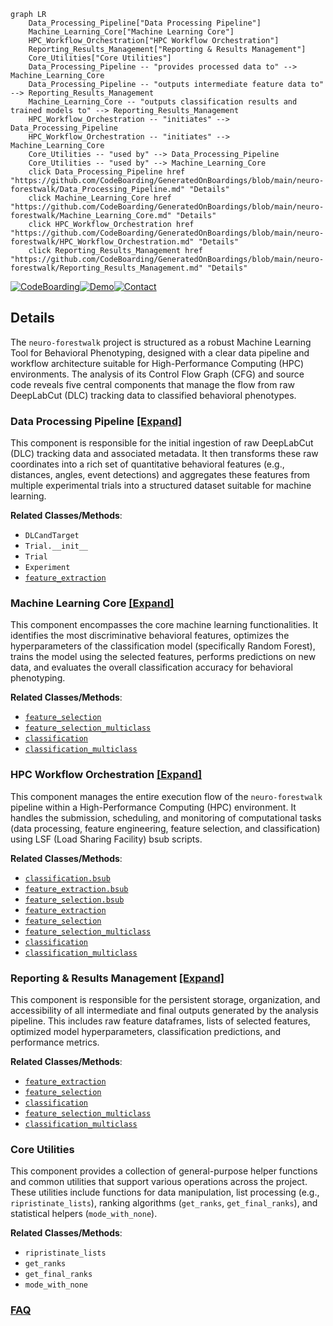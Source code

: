 ```mermaid
graph LR
    Data_Processing_Pipeline["Data Processing Pipeline"]
    Machine_Learning_Core["Machine Learning Core"]
    HPC_Workflow_Orchestration["HPC Workflow Orchestration"]
    Reporting_Results_Management["Reporting & Results Management"]
    Core_Utilities["Core Utilities"]
    Data_Processing_Pipeline -- "provides processed data to" --> Machine_Learning_Core
    Data_Processing_Pipeline -- "outputs intermediate feature data to" --> Reporting_Results_Management
    Machine_Learning_Core -- "outputs classification results and trained models to" --> Reporting_Results_Management
    HPC_Workflow_Orchestration -- "initiates" --> Data_Processing_Pipeline
    HPC_Workflow_Orchestration -- "initiates" --> Machine_Learning_Core
    Core_Utilities -- "used by" --> Data_Processing_Pipeline
    Core_Utilities -- "used by" --> Machine_Learning_Core
    click Data_Processing_Pipeline href "https://github.com/CodeBoarding/GeneratedOnBoardings/blob/main/neuro-forestwalk/Data_Processing_Pipeline.md" "Details"
    click Machine_Learning_Core href "https://github.com/CodeBoarding/GeneratedOnBoardings/blob/main/neuro-forestwalk/Machine_Learning_Core.md" "Details"
    click HPC_Workflow_Orchestration href "https://github.com/CodeBoarding/GeneratedOnBoardings/blob/main/neuro-forestwalk/HPC_Workflow_Orchestration.md" "Details"
    click Reporting_Results_Management href "https://github.com/CodeBoarding/GeneratedOnBoardings/blob/main/neuro-forestwalk/Reporting_Results_Management.md" "Details"
```

[![CodeBoarding](https://img.shields.io/badge/Generated%20by-CodeBoarding-9cf?style=flat-square)](https://github.com/CodeBoarding/CodeBoarding)[![Demo](https://img.shields.io/badge/Try%20our-Demo-blue?style=flat-square)](https://www.codeboarding.org/demo)[![Contact](https://img.shields.io/badge/Contact%20us%20-%20contact@codeboarding.org-lightgrey?style=flat-square)](mailto:contact@codeboarding.org)

## Details

The `neuro-forestwalk` project is structured as a robust Machine Learning Tool for Behavioral Phenotyping, designed with a clear data pipeline and workflow architecture suitable for High-Performance Computing (HPC) environments. The analysis of its Control Flow Graph (CFG) and source code reveals five central components that manage the flow from raw DeepLabCut (DLC) tracking data to classified behavioral phenotypes.

### Data Processing Pipeline [[Expand]](./Data_Processing_Pipeline.md)
This component is responsible for the initial ingestion of raw DeepLabCut (DLC) tracking data and associated metadata. It then transforms these raw coordinates into a rich set of quantitative behavioral features (e.g., distances, angles, event detections) and aggregates these features from multiple experimental trials into a structured dataset suitable for machine learning.


**Related Classes/Methods**:

- `DLCandTarget`
- `Trial.__init__`
- `Trial`
- `Experiment`
- <a href="https://github.com/Roche/neuro-forestwalk/blob/main/Code/feature_extraction.py" target="_blank" rel="noopener noreferrer">`feature_extraction`</a>


### Machine Learning Core [[Expand]](./Machine_Learning_Core.md)
This component encompasses the core machine learning functionalities. It identifies the most discriminative behavioral features, optimizes the hyperparameters of the classification model (specifically Random Forest), trains the model using the selected features, performs predictions on new data, and evaluates the overall classification accuracy for behavioral phenotyping.


**Related Classes/Methods**:

- <a href="https://github.com/Roche/neuro-forestwalk/blob/main/Code/feature_selection.py" target="_blank" rel="noopener noreferrer">`feature_selection`</a>
- <a href="https://github.com/Roche/neuro-forestwalk/blob/main/Code/feature_selection_multiclass.py" target="_blank" rel="noopener noreferrer">`feature_selection_multiclass`</a>
- <a href="https://github.com/Roche/neuro-forestwalk/blob/main/Code/classification.py" target="_blank" rel="noopener noreferrer">`classification`</a>
- <a href="https://github.com/Roche/neuro-forestwalk/blob/main/Code/classification_multiclass.py" target="_blank" rel="noopener noreferrer">`classification_multiclass`</a>


### HPC Workflow Orchestration [[Expand]](./HPC_Workflow_Orchestration.md)
This component manages the entire execution flow of the `neuro-forestwalk` pipeline within a High-Performance Computing (HPC) environment. It handles the submission, scheduling, and monitoring of computational tasks (data processing, feature engineering, feature selection, and classification) using LSF (Load Sharing Facility) bsub scripts.


**Related Classes/Methods**:

- <a href="https://github.com/Roche/neuro-forestwalk/blob/main/Code/classification.py" target="_blank" rel="noopener noreferrer">`classification.bsub`</a>
- <a href="https://github.com/Roche/neuro-forestwalk/blob/main/Code/feature_extraction.py" target="_blank" rel="noopener noreferrer">`feature_extraction.bsub`</a>
- <a href="https://github.com/Roche/neuro-forestwalk/blob/main/Code/feature_selection.py" target="_blank" rel="noopener noreferrer">`feature_selection.bsub`</a>
- <a href="https://github.com/Roche/neuro-forestwalk/blob/main/Code/feature_extraction.py" target="_blank" rel="noopener noreferrer">`feature_extraction`</a>
- <a href="https://github.com/Roche/neuro-forestwalk/blob/main/Code/feature_selection.py" target="_blank" rel="noopener noreferrer">`feature_selection`</a>
- <a href="https://github.com/Roche/neuro-forestwalk/blob/main/Code/feature_selection_multiclass.py" target="_blank" rel="noopener noreferrer">`feature_selection_multiclass`</a>
- <a href="https://github.com/Roche/neuro-forestwalk/blob/main/Code/classification.py" target="_blank" rel="noopener noreferrer">`classification`</a>
- <a href="https://github.com/Roche/neuro-forestwalk/blob/main/Code/classification_multiclass.py" target="_blank" rel="noopener noreferrer">`classification_multiclass`</a>


### Reporting & Results Management [[Expand]](./Reporting_Results_Management.md)
This component is responsible for the persistent storage, organization, and accessibility of all intermediate and final outputs generated by the analysis pipeline. This includes raw feature dataframes, lists of selected features, optimized model hyperparameters, classification predictions, and performance metrics.


**Related Classes/Methods**:

- <a href="https://github.com/Roche/neuro-forestwalk/blob/main/Code/feature_extraction.py" target="_blank" rel="noopener noreferrer">`feature_extraction`</a>
- <a href="https://github.com/Roche/neuro-forestwalk/blob/main/Code/feature_selection.py" target="_blank" rel="noopener noreferrer">`feature_selection`</a>
- <a href="https://github.com/Roche/neuro-forestwalk/blob/main/Code/classification.py" target="_blank" rel="noopener noreferrer">`classification`</a>
- <a href="https://github.com/Roche/neuro-forestwalk/blob/main/Code/feature_selection_multiclass.py" target="_blank" rel="noopener noreferrer">`feature_selection_multiclass`</a>
- <a href="https://github.com/Roche/neuro-forestwalk/blob/main/Code/classification_multiclass.py" target="_blank" rel="noopener noreferrer">`classification_multiclass`</a>


### Core Utilities
This component provides a collection of general-purpose helper functions and common utilities that support various operations across the project. These utilities include functions for data manipulation, list processing (e.g., `ripristinate_lists`), ranking algorithms (`get_ranks`, `get_final_ranks`), and statistical helpers (`mode_with_none`).


**Related Classes/Methods**:

- `ripristinate_lists`
- `get_ranks`
- `get_final_ranks`
- `mode_with_none`




### [FAQ](https://github.com/CodeBoarding/GeneratedOnBoardings/tree/main?tab=readme-ov-file#faq)